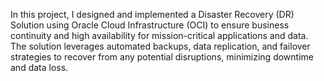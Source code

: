 In this project, I designed and implemented a Disaster Recovery (DR) Solution using Oracle Cloud Infrastructure (OCI) to ensure business continuity and high availability for mission-critical applications and data. The solution leverages automated backups, data replication, and failover strategies to recover from any potential disruptions, minimizing downtime and data loss.
